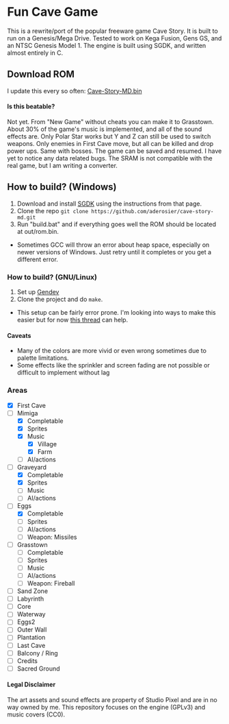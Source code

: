 # Fun Cave Game
This is a rewrite/port of the popular freeware game Cave Story. It is built to run on a Genesis/Mega Drive.
Tested to work on Kega Fusion, Gens GS, and an NTSC Genesis Model 1.
The engine is built using SGDK, and written almost entirely in C.

## Download ROM
I update this every so often: [Cave-Story-MD.bin](https://dl.dropboxusercontent.com/u/105253377/Cave-Story-MD.bin)

#### Is this beatable?
Not yet.
From "New Game" without cheats you can make it to Grasstown. 
About 30% of the game's music is implemented, and all of the sound effects are.
Only Polar Star works but Y and Z can still be used to switch weapons.
Only enemies in First Cave move, but all can be killed and drop power ups. Same with bosses.
The game can be saved and resumed. I have yet to notice any data related bugs. The SRAM is not compatible with the real game, but I am writing a converter.

## How to build? (Windows)
1. Download and install [SGDK](http://github.com/Stephane-D/SGDK.git) using the instructions from that page.
2. Clone the repo `git clone https://github.com/aderosier/cave-story-md.git`
3. Run "build.bat" and if everything goes well the ROM should be located at out/rom.bin.
  - Sometimes GCC will throw an error about heap space, especially on newer versions of Windows. Just retry until it completes or you get a different error.

### How to build? (GNU/Linux)
1. Set up [Gendev](https://code.google.com/p/gendev/)
2. Clone the project and do `make`.
  - This setup can be fairly error prone. I'm looking into ways to make this easier but for now [this thread](http://gendev.spritesmind.net/forum/viewtopic.php?t=1248&sid=062e63d4c70d3d74012e31e680089aab) can help.

#### Caveats
- Many of the colors are more vivid or even wrong sometimes due to palette limitations.
- Some effects like the sprinkler and screen fading are not possible or difficult to implement without lag

### Areas
- [x] First Cave
- [ ] Mimiga
  - [x] Completable
  - [x] Sprites
  - [x] Music
    - [x] Village
    - [x] Farm
  - [ ] AI/actions
- [ ] Graveyard
  - [x] Completable
  - [x] Sprites
  - [ ] Music
  - [ ] AI/actions
- [ ] Eggs
  - [x] Completable
  - [ ] Sprites
  - [ ] AI/actions
  - [ ] Weapon: Missiles
- [ ] Grasstown
  - [ ] Completable
  - [ ] Sprites
  - [ ] Music
  - [ ] AI/actions
  - [ ] Weapon: Fireball
- [ ] Sand Zone
- [ ] Labyrinth
- [ ] Core
- [ ] Waterway
- [ ] Eggs2
- [ ] Outer Wall
- [ ] Plantation
- [ ] Last Cave
- [ ] Balcony / Ring
- [ ] Credits
- [ ] Sacred Ground

#### Legal Disclaimer
The art assets and sound effects are property of Studio Pixel and are in no way owned by me.
This repository focuses on the engine (GPLv3) and music covers (CC0).

